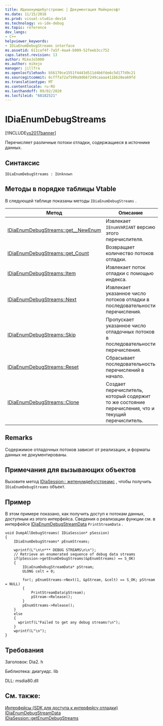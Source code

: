 ```yaml
---
title: Идиаенумдебугстреамс | Документация Майкрософт
ms.date: 11/15/2016
ms.prod: visual-studio-dev14
ms.technology: vs-ide-debug
ms.topic: reference
dev_langs:
- C++
helpviewer_keywords:
- IDiaEnumDebugStreams interface
ms.assetid: 611caf4f-7a5f-4aa4-b909-52feeb3cc752
caps.latest.revision: 13
author: MikeJo5000
ms.author: mikejo
manager: jillfra
ms.openlocfilehash: b56170ce1551f4443d511d4b6fde6c5d177d9c21
ms.sourcegitcommit: 6cfffa72af599a9d667249caaaa411bb28ea69fd
ms.translationtype: MT
ms.contentlocale: ru-RU
ms.lasthandoff: 09/02/2020
ms.locfileid: "68182521"
---
```

# <a name="idiaenumdebugstreams"></a>IDiaEnumDebugStreams
[!INCLUDE[vs2017banner](../../includes/vs2017banner.md)]

Перечисляет различные потоки отладки, содержащиеся в источнике данных.  
  
## <a name="syntax"></a>Синтаксис  
  
```  
IDiaEnumDebugStreams : IUnknown  
```  
  
## <a name="methods-in-vtable-order"></a>Методы в порядке таблицы Vtable  
 В следующей таблице показаны методы `IDiaEnumDebugStreams` .  
  
|Метод|Описание|  
|------------|-----------------|  
|[IDiaEnumDebugStreams::get__NewEnum](../../debugger/debug-interface-access/idiaenumdebugstreams-get-newenum.md)|Извлекает `IEnumVARIANT` версию этого перечислителя.|  
|[IDiaEnumDebugStreams::get_Count](../../debugger/debug-interface-access/idiaenumdebugstreams-get-count.md)|Возвращает количество потоков отладки.|  
|[IDiaEnumDebugStreams::Item](../../debugger/debug-interface-access/idiaenumdebugstreams-item.md)|Извлекает поток отладки с помощью индекса.|  
|[IDiaEnumDebugStreams::Next](../../debugger/debug-interface-access/idiaenumdebugstreams-next.md)|Извлекает указанное число потоков отладки в последовательности перечисления.|  
|[IDiaEnumDebugStreams::Skip](../../debugger/debug-interface-access/idiaenumdebugstreams-skip.md)|Пропускает указанное число отладочных потоков в последовательности перечисления.|  
|[IDiaEnumDebugStreams::Reset](../../debugger/debug-interface-access/idiaenumdebugstreams-reset.md)|Сбрасывает последовательность перечислений в начало.|  
|[IDiaEnumDebugStreams::Clone](../../debugger/debug-interface-access/idiaenumdebugstreams-clone.md)|Создает перечислитель, который содержит то же состояние перечисления, что и текущий перечислитель.|  
  
## <a name="remarks"></a>Remarks  
 Содержимое отладочных потоков зависит от реализации, и форматы данных не документированы.  
  
## <a name="notes-for-callers"></a>Примечания для вызывающих объектов  
 Вызовите метод [IDiaSession:: жетенумдебугстреамс](../../debugger/debug-interface-access/idiasession-getenumdebugstreams.md) , чтобы получить `IDiaEnumDebugStreams` объект.  
  
## <a name="example"></a>Пример  
 В этом примере показано, как получить доступ к потокам данных, доступным из этого интерфейса. Сведения о реализации функции см. в интерфейсе [IDiaEnumDebugStreamData](../../debugger/debug-interface-access/idiaenumdebugstreamdata.md) `PrintStreamData` .  
  
```cpp#  
void DumpAllDebugStreams( IDiaSession* pSession)  
{  
    IDiaEnumDebugStreams* pEnumStreams;  
  
    wprintf(L"\n\n*** DEBUG STREAMS\n\n");  
    // Retrieve an enumerated sequence of debug data streams  
    if(pSession->getEnumDebugStreams(&pEnumStreams) == S_OK)  
    {  
        IDiaEnumDebugStreamData* pStream;  
        ULONG celt = 0;  
  
        for(; pEnumStreams->Next(1, &pStream, &celt) == S_OK; pStream = NULL)  
        {  
            PrintStreamData(pStream);  
            pStream->Release();  
        }  
        pEnumStreams->Release();  
    }  
    else  
    {  
      wprintf(L"Failed to get any debug streams!\n");  
    }  
    wprintf(L"\n");  
}  
```  
  
## <a name="requirements"></a>Требования  
 Заголовок: Dia2. h  
  
 Библиотека: диагуидс. lib  
  
 DLL: msdia80.dll  
  
## <a name="see-also"></a>См. также:  
 [Интерфейсы (SDK для доступа к интерфейсу отладки)](../../debugger/debug-interface-access/interfaces-debug-interface-access-sdk.md)   
 [IDiaEnumDebugStreamData](../../debugger/debug-interface-access/idiaenumdebugstreamdata.md)   
 [IDiaSession::getEnumDebugStreams](../../debugger/debug-interface-access/idiasession-getenumdebugstreams.md)
